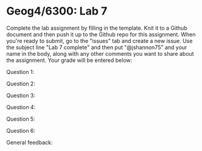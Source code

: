 # Geog4/6300: Lab 7

Complete the lab assignment by filling in the template. Knit it to a Github document and then push it up to the Github repo for this assignment. When you're ready to submit, go to the "issues" tab and create a new issue. Use the subject line "Lab 7 complete" and then put "@jshannon75" and your name in the body, along with any other comments you want to share about the assignment. Your grade will be entered below:

Question 1:<p>
Question 2:<p>
Question 3:<p>
Question 4:<p>
Question 5:<p>
Question 6:<p>
<p>
General feedback: 